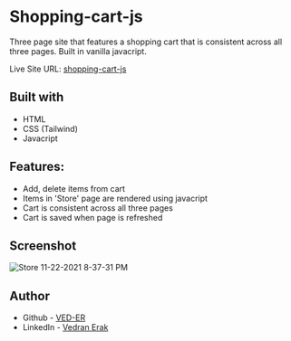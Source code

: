 # Shopping-cart-js

Three page site that features a shopping cart that is consistent across all three pages. Built in vanilla javacript.

Live Site URL: [shopping-cart-js](https://shopping-cart-js-c6c13.web.app/)


## Built with

- HTML
- CSS (Tailwind)
- Javacript


## Features:

- Add, delete items from cart
- Items in 'Store' page are rendered using javacript
- Cart is consistent across all three pages
- Cart is saved when page is refreshed

## Screenshot
![Store 11-22-2021 8-37-31 PM](https://user-images.githubusercontent.com/92994473/142927201-72542ed7-8037-4d11-9e04-9bcd6e1366d3.png)




## Author

- Github - [VED-ER](https://github.com/VED-ER)
- LinkedIn - [Vedran Erak](https://www.linkedin.com/in/vedran-erak-9b8321212/)


